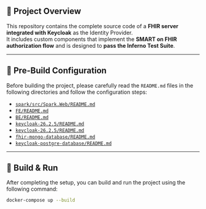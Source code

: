 ## 🔧 Project Overview

This repository contains the complete source code of a **FHIR server integrated with Keycloak** as the Identity Provider.  
It includes custom components that implement the **SMART on FHIR authorization flow** and is designed to **pass the Inferno Test Suite**.

---

## 📄 Pre-Build Configuration

Before building the project, please carefully read the `README.md` files in the following directories and follow the configuration steps:

- [`spark/src/Spark.Web/README.md`](spark/src/Spark.Web/README.md)
- [`FE/README.md`](FE/README.md)
- [`BE/README.md`](BE/README.md)
- [`keycloak-26.2.5/README.md`](keycloak-26.2.5/README.md)
- [`keycloak-26.2.5/README.md`](keycloak-26.2.5/README.md)
- [`fhir-mongo-database/README.md`](fhir-mongo-database/README.md)
- [`keycloak-postgre-database/README.md`](keycloak-postgre-database/README.md)

---

## 🚀 Build & Run

After completing the setup, you can build and run the project using the following command:

```bash
docker-compose up --build
